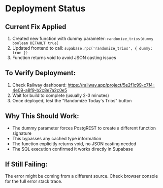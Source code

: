 # Deployment Status

## Current Fix Applied
1. Created new function with dummy parameter: `randomize_trios(dummy boolean DEFAULT true)`
2. Updated frontend to call: `supabase.rpc('randomize_trios', { dummy: true })`
3. Function returns void to avoid JSON casting issues

## To Verify Deployment:
1. Check Railway dashboard: https://railway.app/project/5e2f1c99-c7f4-4e09-a8f9-b2c8e7a2c0e5
2. Wait for build to complete (usually 2-3 minutes)
3. Once deployed, test the "Randomize Today's Trios" button

## Why This Should Work:
- The dummy parameter forces PostgREST to create a different function signature
- This bypasses any cached type information
- The function explicitly returns void, no JSON casting needed
- The SQL execution confirmed it works directly in Supabase

## If Still Failing:
The error might be coming from a different source. Check browser console for the full error stack trace.
